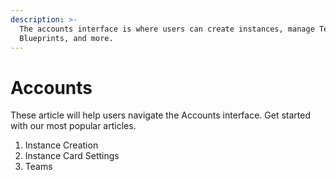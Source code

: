 ```yaml
---
description: >-
  The accounts interface is where users can create instances, manage Teams, add
  Blueprints, and more.
---
```


# Accounts

These article will help users navigate the Accounts interface. Get started with our most popular articles.

1. Instance Creation
2. Instance Card Settings
3. Teams



